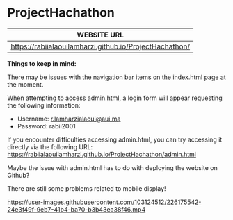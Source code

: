 # ProjectHachathon

| WEBSITE URL | 
| ------------------------------------------------------- |
| https://rabiialaouilamharzi.github.io/ProjectHachathon/ |






**Things to keep in mind:**

There may be issues with the navigation bar items on the index.html page at the moment.

When attempting to access admin.html, a login form will appear requesting the following information:

- Username: r.lamharzialaoui@aui.ma
- Password: rabii2001

If you encounter difficulties accessing admin.html, you can try accessing it directly via the following URL: https://rabiialaouilamharzi.github.io/ProjectHachathon/admin.html

Maybe the issue with admin.html has to do with deploying the website on Github?

There are still some problems related to mobile display!

https://user-images.githubusercontent.com/103124512/226175542-24e3f49f-9eb7-41b4-ba70-b3b43ea38f46.mp4

